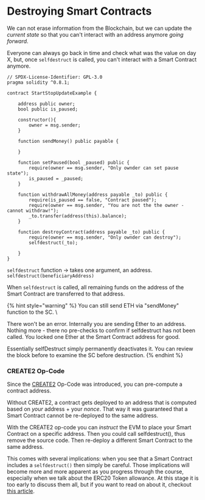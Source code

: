 # Destroying Smart Contracts

We can not erase information from the Blockchain, but we can update the _current state_ so that you can't interact with an address anymore _going forward_.&#x20;

Everyone can always go back in time and check what was the value on day X, but, once `selfdestruct` is called, you can't interact with a Smart Contract anymore.

```solidity
// SPDX-License-Identifier: GPL-3.0
pragma solidity ^0.8.1;

contract StartStopUpdateExample {
    
    address public owner;
    bool public is_paused;

    constructor(){
        owner = msg.sender;
    }

    function sendMoney() public payable {

    }

    function setPaused(bool _paused) public {
        require(owner == msg.sender, "Only ownder can set pause state");
        is_paused = _paused;
    }

    function withdrawAllMoney(address payable _to) public {
        require(is_paused == false, "Contract paused");
        require(owner == msg.sender, "You are not the the owner - cannot withdraw!");
        _to.transfer(address(this).balance);
    }

    function destroyContract(address payable _to) public {
        require(owner == msg.sender, "Only ownder can destroy");
        selfdestruct(_to);

    }
}
```

`selfdestruct` function ->  takes one argument, an address. `selfdestruct(beneficiaryAddress)`&#x20;

When `selfdestruct` is called, all remaining funds on the address of the Smart Contract are transferred to that address.

{% hint style="warning" %}
You can still send ETH via "sendMoney" function to the SC. \


There won't be an error. Internally you are sending Ether to an address. Nothing more - there no pre-checks to confirm if selfdestruct has not been called. You locked one Ether at the Smart Contract address for good.

Essentially selfDestruct simply permanently deactivates it. You can review the block before to examine the SC before destruction.
{% endhint %}

### CREATE2 Op-Code

Since the [CREATE2](https://eips.ethereum.org/EIPS/eip-1014) Op-Code was introduced, you can pre-compute a contract address.

Without CREATE2, a contract gets deployed to an address that is computed based on _your_ address + your _nonce_. That way it was guaranteed that a Smart Contract cannot be re-deployed to the same address.

With the CREATE2 op-code you can _instruct_ the EVM to place your Smart Contract on a specific address. Then you could call selfdestruct(), thus remove the source code. Then re-deploy a different Smart Contract to the same address.

This comes with several implications: when you see that a Smart Contract includes a `selfdestruct()` then simply be careful. Those implications will become more and more apparent as you progress through the course, especially when we talk about the ERC20 Token allowance. At this stage it is too early to discuss them all, but if you want to read on about it, checkout [this article](https://medium.com/@jason.carver/defend-against-wild-magic-in-the-next-ethereum-upgrade-b008247839d2).

